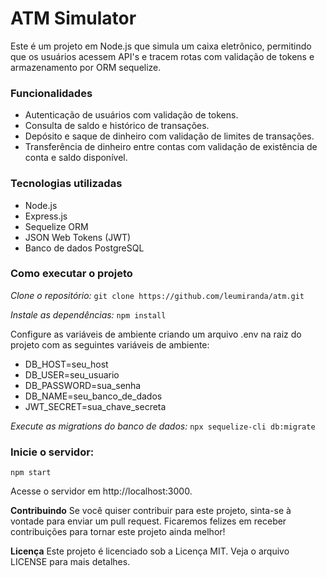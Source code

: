 # ATM Simulator

Este é um projeto em Node.js que simula um caixa eletrônico, permitindo que os usuários acessem API's e tracem rotas com validação de tokens e armazenamento por ORM sequelize.

### Funcionalidades

* Autenticação de usuários com validação de tokens.
* Consulta de saldo e histórico de transações.
* Depósito e saque de dinheiro com validação de limites de transações.
* Transferência de dinheiro entre contas com validação de existência de conta e saldo disponível.

### Tecnologias utilizadas

* Node.js
* Express.js
* Sequelize ORM
* JSON Web Tokens (JWT)
* Banco de dados PostgreSQL

### Como executar o projeto

*Clone o repositório:*
`git clone https://github.com/leumiranda/atm.git`

*Instale as dependências:*
`npm install`

Configure as variáveis de ambiente
criando um arquivo .env na raiz do projeto com as seguintes variáveis de ambiente:

* DB_HOST=seu_host
* DB_USER=seu_usuario
* DB_PASSWORD=sua_senha
* DB_NAME=seu_banco_de_dados
* JWT_SECRET=sua_chave_secreta

*Execute as migrations do banco de dados:*
`npx sequelize-cli db:migrate`

### Inicie o servidor:

`npm start`

Acesse o servidor em http://localhost:3000.

**Contribuindo**
Se você quiser contribuir para este projeto, sinta-se à vontade para enviar um pull request. Ficaremos felizes em receber contribuições para tornar este projeto ainda melhor!

**Licença**
Este projeto é licenciado sob a Licença MIT. Veja o arquivo LICENSE para mais detalhes.
